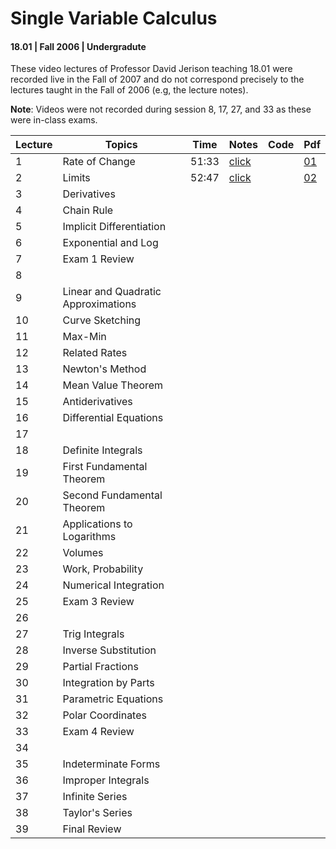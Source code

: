 # Single Variable Calculus
#### 18.01 | Fall 2006 | Undergradute

These video lectures of Professor David Jerison teaching 18.01 were recorded live in the Fall of 2007 and do not 
correspond precisely to the lectures taught in the Fall of 2006 (e.g, the lecture notes).

**Note**: Videos were not recorded during session 8, 17, 27, and 33 as these were in-class exams.

| Lecture | Topics                              | Time  | Notes                               | Code | Pdf                                                                                                                  |
|---------|-------------------------------------|-------|-------------------------------------| --- |----------------------------------------------------------------------------------------------------------------------|
| 1       | Rate of Change                      | 51:33 | [click](notes/01_rate_of_change.md) |   | [01](https://ocw.mit.edu/courses/18-01-single-variable-calculus-fall-2006/c6a2d4081848972d197c41332e604d49_lec1.pdf) |
| 2       | Limits                              | 52:47 | [click](notes/02_limits.md)         |   | [02](https://ocw.mit.edu/courses/18-01-single-variable-calculus-fall-2006/acebd5cc8fe0315270d486685739d08f_lec2.pdf)                                                                                                               |
| 3       | Derivatives                         |       |                                     |   |                                                                                                                      |
| 4       | Chain Rule                          |       |                                     |   |                                                                                                                      |
| 5       | Implicit Differentiation            |       |                                     |   |                                                                                                                      |
| 6       | Exponential and Log                 |       |                                     |   |                                                                                                                      |
| 7       | Exam 1 Review                       |       |                                     |   |                                                                                                                      |
| 8       |                                     |       |                                     |   |                                                                                                                      |
| 9       | Linear and Quadratic Approximations |       |                                     |   |                                                                                                                      |
| 10      | Curve Sketching                     |       |                                     |   |                                                                                                                      |
| 11      | Max-Min                             |       |                                     |   |                                                                                                                      |
| 12      | Related Rates                       |       |                                     |   |                                                                                                                      |
| 13      | Newton's Method                     |       |                                     |   |                                                                                                                      |
| 14      | Mean Value Theorem                  |       |                                     |   |                                                                                                                      |
| 15      | Antiderivatives                     |       |                                     |   |                                                                                                                      |
| 16      | Differential Equations              |       |                                     |   |                                                                                                                      |
| 17      |                                     |       |                                     |   |                                                                                                                      |
| 18      | Definite Integrals                  |       |                                     |   |                                                                                                                      |
| 19      | First Fundamental Theorem           |       |                                     |   |                                                                                                                      |
| 20      | Second Fundamental Theorem          |       |                                     |   |                                                                                                                      |
| 21      | Applications to Logarithms          |       |                                     |   |                                                                                                                      |
| 22      | Volumes                             |       |                                     |   |                                                                                                                      |
| 23      | Work, Probability                   |       |                                     |   |                                                                                                                      |
| 24      | Numerical Integration               |       |                                     |   |                                                                                                                      |
| 25      | Exam 3 Review                       |       |                                     |   |                                                                                                                      |
| 26      |                                     |       |                                     |   |                                                                                                                      |
| 27      | Trig Integrals                      |       |                                     |   |                                                                                                                      |
| 28      | Inverse Substitution                |       |                                     |   |                                                                                                                      |
| 29      | Partial Fractions                   |       |                                     |   |                                                                                                                      |
| 30      | Integration by Parts                |       |                                     |   |                                                                                                                      |
| 31      | Parametric Equations                |       |                                     |   |                                                                                                                      |
| 32      | Polar Coordinates                   |       |                                     |   |                                                                                                                      |
| 33      | Exam 4 Review                       |       |                                     |   |                                                                                                                      |
| 34      |                                     |       |                                     |   |                                                                                                                      |
| 35      | Indeterminate Forms                 |       |                                     |   |                                                                                                                      |
| 36      | Improper Integrals                  |       |                                     |   |                                                                                                                      |
| 37      | Infinite Series                     |       |                                     |   |                                                                                                                      |
| 38      | Taylor's Series                     |       |                                     |   |                                                                                                                      |
| 39      | Final Review                        |       |                                     |   |                                                                                                                      |
